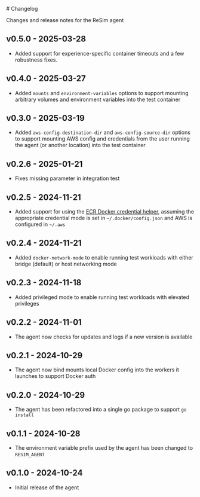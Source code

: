 <!-- markdownlint-disable MD041 -->

# Changelog

Changes and release notes for the ReSim agent

## v0.5.0 - 2025-03-28

- Added support for experience-specific container timeouts and a few robustness fixes.

## v0.4.0 - 2025-03-27

- Added `mounts` and `environment-variables` options to support mounting arbitrary volumes and environment variables into the test container

## v0.3.0 - 2025-03-19

- Added `aws-config-destination-dir` and `aws-config-source-dir` options to support mounting AWS config and credentials from the user running the agent (or another location) into the test container

## v0.2.6 - 2025-01-21

- Fixes missing parameter in integration test

## v0.2.5 - 2024-11-21

- Added support for using the [ECR Docker credential helper](https://github.com/awslabs/amazon-ecr-credential-helper/), assuming the appropriate credential mode is set in `~/.docker/config.json` and AWS is configured in `~/.aws`

## v0.2.4 - 2024-11-21

- Added `docker-network-mode` to enable running test workloads with either bridge (default) or host networking mode

## v0.2.3 - 2024-11-18

- Added privileged mode to enable running test workloads with elevated privileges

## v0.2.2 - 2024-11-01

- The agent now checks for updates and logs if a new version is available

## v0.2.1 - 2024-10-29

- The agent now bind mounts local Docker config into the workers it launches to support Docker auth

## v0.2.0 - 2024-10-29

- The agent has been refactored into a single go package to support `go install`

## v0.1.1 - 2024-10-28

- The environment variable prefix used by the agent has been changed to `RESIM_AGENT`

## v0.1.0 - 2024-10-24

- Initial release of the agent
